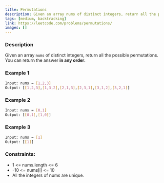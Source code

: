 ```yaml
---
title: Permutations
description: Given an array nums of distinct integers, return all the possible permutations. You can return the answer in any order.
tags: [medium, backtracking]
link: https://leetcode.com/problems/permutations/
images: []
---
```


### Description

Given an array `nums` of distinct integers, return all the possible permutations. You can return the answer **in any order**.

### Example 1

```bash
Input: nums = [1,2,3]
Output: [[1,2,3],[1,3,2],[2,1,3],[2,3,1],[3,1,2],[3,2,1]]
```

### Example 2

```bash
Input: nums = [0,1]
Output: [[0,1],[1,0]]
```

### Example 3

```bash
Input: nums = [1]
Output: [[1]]
```

### Constraints:

- 1 <= nums.length <= 6 
- -10 <= nums[i] <= 10 
- All the integers of nums are unique.